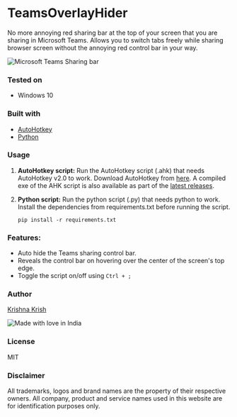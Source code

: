 # TeamsOverlayHider
No more annoying red sharing bar at the top of your screen that you are sharing in Microsoft Teams.
Allows you to switch tabs freely while sharing browser screen without the annoying red control bar in your way.

![Microsoft Teams Sharing bar](https://support.content.office.net/en-us/media/1690a680-10b5-4e10-8989-7d2a5b91e755.png)

### Tested on
- Windows 10

### Built with
- [AutoHotkey](https://www.autohotkey.com/)
- [Python](https://www.python.org/)

### Usage
1. **AutoHotkey script:** Run the AutoHotkey script (.ahk) that needs AutoHotkey v2.0 to work. Download AutoHotkey from [here](https://www.autohotkey.com/download/ahk-v2.exe). A compiled exe of the AHK script is also available as part of the [latest releases](https://github.com/Krishnakrish77/TeamsOverlayHider/releases/latest).
2. **Python script:** Run the python script (.py) that needs python to work. Install the dependencies from requirements.txt before running the script.

    `pip install -r requirements.txt`

### Features:
- Auto hide the Teams sharing control bar.
- Reveals the control bar on hovering over the center of the screen's top edge.
- Toggle the script on/off using `Ctrl + ;`

### Author

[Krishna Krish](https://github.com/Krishnakrish77)

![Made with love in India](https://madewithlove.now.sh/in?heart=true)


### License

MIT

### Disclaimer
All trademarks, logos and brand names are the property of their respective owners. All company, product and service names used in this website are for identification purposes only.
